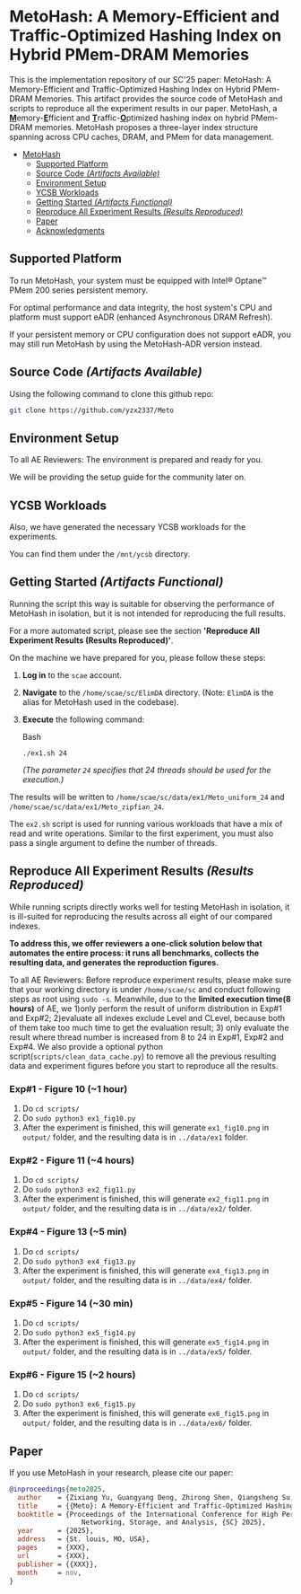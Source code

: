 # MetoHash: A Memory-Efficient and Traffic-Optimized Hashing Index on Hybrid PMem-DRAM Memories

This is the implementation repository of our SC'25 paper: MetoHash: A Memory-Efficient and Traffic-Optimized Hashing Index on Hybrid PMem-DRAM Memories.
This artifact provides the source code of MetoHash and scripts to reproduce all the experiment results in our paper.
MetoHash, a <u>**M**</u>emory-<u>**E**</u>fficient and <u>**T**</u>raffic-<u>**O**</u>ptimized hashing index on hybrid PMem-DRAM memories.
MetoHash proposes a three-layer index structure spanning across CPU
caches, DRAM, and PMem for data management.

- [MetoHash](#title-id)
  * [Supported Platform](#supported-platform)
  * [Source Code *(Artifacts Available)*](#source-code-artifacts-available)
  * [Environment Setup](#environment-setup)
  * [YCSB Workloads](#ycsb-workloads)
  * [Getting Started *(Artifacts Functional)*](#getting-started-artifacts-functional)
  * [Reproduce All Experiment Results *(Results Reproduced)*](#reproduce-all-experiment-results-results-reproduced)
  * [Paper](#paper)
  * [Acknowledgments](#acknowledgments)



## Supported Platform

To run MetoHash, your system must be equipped with Intel® Optane™ PMem 200 series persistent memory.

For optimal performance and data integrity, the host system's CPU and platform must support eADR (enhanced Asynchronous DRAM Refresh).

If your persistent memory or CPU configuration does not support eADR, you may still run MetoHash by using the MetoHash-ADR version instead.



## Source Code *(Artifacts Available)*

Using the following command to clone this github repo:

```bash
git clone https://github.com/yzx2337/Meto
```



## Environment Setup

To all AE Reviewers: The environment is prepared and ready for you.

We will be providing the setup guide for the community later on.



## YCSB Workloads

Also, we have generated the necessary YCSB workloads for the experiments.

You can find them under the `/mnt/ycsb` directory.



## Getting Started *(Artifacts Functional)*

Running the script this way is suitable for observing the performance of MetoHash in isolation, but it is not intended for reproducing the full results. 

For a more automated script, please see the section **'Reproduce All Experiment Results (Results Reproduced)'**.

On the machine we have prepared for you, please follow these steps:

1. **Log in** to the `scae` account.

2. **Navigate** to the `/home/scae/sc/ElimDA` directory. (Note: `ElimDA` is the alias for MetoHash used in the codebase).

3. **Execute** the following command:

   Bash

   ```
   ./ex1.sh 24
   ```

   *(The parameter `24` specifies that 24 threads should be used for the execution.)*

The results will be written to `/home/scae/sc/data/ex1/Meto_uniform_24` and `/home/scae/sc/data/ex1/Meto_zipfian_24`.

The `ex2.sh` script is used for running various workloads that have a mix of read and write operations. Similar to the first experiment, you must also pass a single argument to define the number of threads.



## Reproduce All Experiment Results *(Results Reproduced)*

While running scripts directly works well for testing MetoHash in isolation, it is ill-suited for reproducing the results across all eight of our compared indexes. 

**To address this, we offer reviewers a one-click solution below that automates the entire process: it runs all benchmarks, collects the resulting data, and generates the reproduction figures.**



To all AE Reviewers: Before reproduce experiment results, please make sure that your working directory is under `/home/scae/sc` and conduct following steps as root using `sudo -s`. Meanwhile, due to the **limited execution time(8 hours)** of AE, we 1)only perform the result of uniform distribution in Exp#1 and Exp#2; 2)evaluate all indexes exclude Level and CLevel, because both of them take too much time to get the evaluation result; 3) only evaluate the result where thread number is increased from 8 to 24 in Exp#1, Exp#2 and Exp#4. We also provide a optional python script(`scripts/clean_data_cache.py`) to remove all the previous resulting data and experiment figures before you start to reproduce all the results.

### Exp#1 - Figure 10 (~1 hour)

1. Do `cd scripts/`
2. Do `sudo python3 ex1_fig10.py`
3. After the experiment is finished, this will generate `ex1_fig10.png` in `output/` folder, and the resulting data is in `../data/ex1` folder.

### Exp#2 - Figure 11 (~4 hours)

1. Do `cd scripts/`
2. Do `sudo python3 ex2_fig11.py`
3. After the experiment is finished, this will generate `ex2_fig11.png` in `output/` folder, and the resulting data is in `../data/ex2/` folder.

### Exp#4 - Figure 13 (~5 min)

1. Do `cd scripts/`
2. Do `sudo python3 ex4_fig13.py`
3. After the experiment is finished, this will generate `ex4_fig13.png` in `output/` folder, and the resulting data is in `../data/ex4/` folder.

### Exp#5 - Figure 14 (~30 min)

1. Do `cd scripts/`
2. Do `sudo python3 ex5_fig14.py`
3. After the experiment is finished, this will generate `ex5_fig14.png` in `output/` folder, and the resulting data is in `../data/ex5/` folder.

### Exp#6 - Figure 15 (~2 hours)

1. Do `cd scripts/`
2. Do `sudo python3 ex6_fig15.py`
3. After the experiment is finished, this will generate `ex6_fig15.png` in `output/` folder, and the resulting data is in `../data/ex6/` folder.



## Paper

If you use MetoHash in your research, please cite our paper:

```bibtex
@inproceedings{meto2025,
  author    = {Zixiang Yu, Guangyang Deng, Zhirong Shen, Qiangsheng Su, Ronglong Wu, Xinbin Hu, Xiaoli Wang, Quanqing Xu, Chuanhui Yang, Zhifeng Bao, Yiming Zhang, Jiwu Shu},
  title     = {{Meto}: A Memory-Efficient and Traffic-Optimized Hashing Index on Hybrid PMem-DRAM Memories},
  booktitle = {Proceedings of the International Conference for High Performance Computing,
                  Networking, Storage, and Analysis, {SC} 2025},
  year      = {2025},
  address   = {St. louis, MO, USA},
  pages     = {XXX},
  url       = {XXX},
  publisher = {{XXX}},
  month     = nov,
}
```